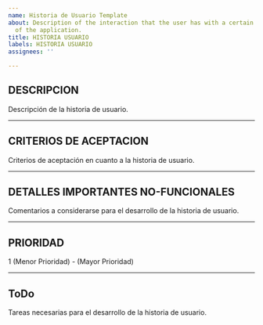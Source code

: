 ```yaml
---
name: Historia de Usuario Template
about: Description of the interaction that the user has with a certain functionality
  of the application.
title: HISTORIA USUARIO
labels: HISTORIA USUARIO
assignees: ''

---
```


## DESCRIPCION
Descripción de la historia de usuario.

-------------------------------------------------------------------------------------------------------

## CRITERIOS DE ACEPTACION
Criterios de aceptación en cuanto a la historia de usuario.

-------------------------------------------------------------------------------------------------------

## DETALLES IMPORTANTES NO-FUNCIONALES
Comentarios a considerarse para el desarrollo de la historia de usuario.

-------------------------------------------------------------------------------------------------------

## PRIORIDAD
1 (Menor Prioridad) - (Mayor Prioridad)

-------------------------------------------------------------------------------------------------------

## ToDo
Tareas necesarias para el desarrollo de la historia de usuario.
